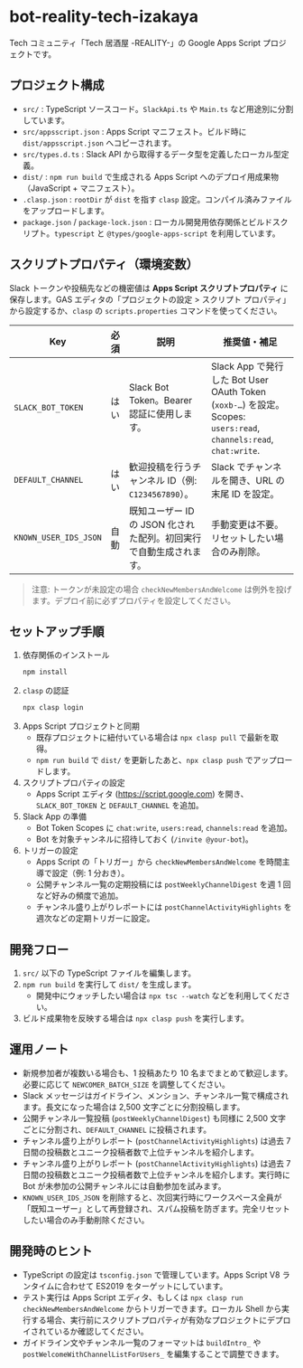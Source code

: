 # bot-reality-tech-izakaya

Tech コミュニティ「Tech 居酒屋 -REALITY-」の Google Apps Script プロジェクトです。

## プロジェクト構成

- `src/` : TypeScript ソースコード。`SlackApi.ts` や `Main.ts` など用途別に分割しています。
- `src/appsscript.json` : Apps Script マニフェスト。ビルド時に `dist/appsscript.json` へコピーされます。
- `src/types.d.ts` : Slack API から取得するデータ型を定義したローカル型定義。
- `dist/` : `npm run build` で生成される Apps Script へのデプロイ用成果物（JavaScript + マニフェスト）。
- `.clasp.json` : `rootDir` が `dist` を指す `clasp` 設定。コンパイル済みファイルをアップロードします。
- `package.json` / `package-lock.json` : ローカル開発用依存関係とビルドスクリプト。`typescript` と `@types/google-apps-script` を利用しています。

## スクリプトプロパティ（環境変数）

Slack トークンや投稿先などの機密値は **Apps Script スクリプトプロパティ** に保存します。GAS エディタの「プロジェクトの設定 > スクリプト プロパティ」から設定するか、`clasp` の `scripts.properties` コマンドを使ってください。

| Key                   | 必須 | 説明                                                               | 推奨値・補足                                                                                                      |
| --------------------- | ---- | ------------------------------------------------------------------ | ----------------------------------------------------------------------------------------------------------------- |
| `SLACK_BOT_TOKEN`     | はい | Slack Bot Token。Bearer 認証に使用します。                         | Slack App で発行した Bot User OAuth Token (`xoxb-…`) を設定。Scopes: `users:read`, `channels:read`, `chat:write`. |
| `DEFAULT_CHANNEL`     | はい | 歓迎投稿を行うチャンネル ID（例: `C1234567890`）。                 | Slack でチャンネルを開き、URL の末尾 ID を設定。                                                                  |
| `KNOWN_USER_IDS_JSON` | 自動 | 既知ユーザー ID の JSON 化された配列。初回実行で自動生成されます。 | 手動変更は不要。リセットしたい場合のみ削除。                                                                      |

> 注意: トークンが未設定の場合 `checkNewMembersAndWelcome` は例外を投げます。デプロイ前に必ずプロパティを設定してください。

## セットアップ手順

1. 依存関係のインストール
   ```bash
   npm install
   ```
2. `clasp` の認証
   ```bash
   npx clasp login
   ```
3. Apps Script プロジェクトと同期
   - 既存プロジェクトに紐付いている場合は `npx clasp pull` で最新を取得。
   - `npm run build` で `dist/` を更新したあと、`npx clasp push` でアップロードします。
4. スクリプトプロパティの設定
   - Apps Script エディタ (https://script.google.com) を開き、`SLACK_BOT_TOKEN` と `DEFAULT_CHANNEL` を追加。
5. Slack App の準備
   - Bot Token Scopes に `chat:write`, `users:read`, `channels:read` を追加。
   - Bot を対象チャンネルに招待しておく (`/invite @your-bot`)。
6. トリガーの設定
   - Apps Script の「トリガー」から `checkNewMembersAndWelcome` を時間主導で設定（例: 1 分おき）。
   - 公開チャンネル一覧の定期投稿には `postWeeklyChannelDigest` を週 1 回など好みの頻度で追加。
   - チャンネル盛り上がりレポートには `postChannelActivityHighlights` を週次などの定期トリガーに設定。

## 開発フロー

1. `src/` 以下の TypeScript ファイルを編集します。
2. `npm run build` を実行して `dist/` を生成します。
   - 開発中にウォッチしたい場合は `npx tsc --watch` などを利用してください。
3. ビルド成果物を反映する場合は `npx clasp push` を実行します。

## 運用ノート

- 新規参加者が複数いる場合も、1 投稿あたり 10 名までまとめて歓迎します。必要に応じて `NEWCOMER_BATCH_SIZE` を調整してください。
- Slack メッセージはガイドライン、メンション、チャンネル一覧で構成されます。長文になった場合は 2,500 文字ごとに分割投稿します。
- 公開チャンネル一覧投稿 (`postWeeklyChannelDigest`) も同様に 2,500 文字ごとに分割され、`DEFAULT_CHANNEL` に投稿されます。
- チャンネル盛り上がりレポート (`postChannelActivityHighlights`) は過去 7 日間の投稿数とユニーク投稿者数で上位チャンネルを紹介します。
- チャンネル盛り上がりレポート (`postChannelActivityHighlights`) は過去 7 日間の投稿数とユニーク投稿者数で上位チャンネルを紹介します。実行時に Bot が未参加の公開チャンネルには自動参加を試みます。
- `KNOWN_USER_IDS_JSON` を削除すると、次回実行時にワークスペース全員が「既知ユーザー」として再登録され、スパム投稿を防ぎます。完全リセットしたい場合のみ手動削除ください。

## 開発時のヒント

- TypeScript の設定は `tsconfig.json` で管理しています。Apps Script V8 ランタイムに合わせて ES2019 をターゲットにしています。
- テスト実行は Apps Script エディタ、もしくは `npx clasp run checkNewMembersAndWelcome` からトリガーできます。ローカル Shell から実行する場合、実行前にスクリプトプロパティが有効なプロジェクトにデプロイされているか確認してください。
- ガイドライン文やチャンネル一覧のフォーマットは `buildIntro_` や `postWelcomeWithChannelListForUsers_` を編集することで調整できます。
